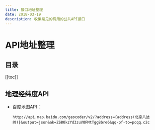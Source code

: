 ```yaml
---
title: 接口地址整理
date: 2018-03-19
description: 收集常见的有用的公共API接口
---
```


# API地址整理

<!--# 简介
收集常见的有用的公共API接口-->

## 目录

[[toc]]

## 地理经纬度API

- 百度地图API：

    ```
    http://api.map.baidu.com/geocoder/v2/?address={address(北京八达岭)}&output=json&ak=ZS80kzYd3zuVOFMtTggBbre6&qq-pf-to=pcqq.c2c
    ```



